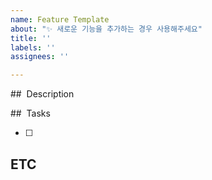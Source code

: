 ```yaml
---
name: Feature Template
about: "✨ 새로운 기능을 추가하는 경우 사용해주세요"
title: ''
labels: ''
assignees: ''

---
```


<!-- 이슈 제목은 `[Feature(작업범위)] ${제목}`과 같이 작성헤주세요 -->
<!-- Labels와 Assignees을 등록해주세요 -->

##  Description
<!-- 추가할 기능에 대해 설명해주세요 -->

##  Tasks
<!-- 진행해야 하는 작업들을 적어주세요 -->
- [ ]

## ETC
<!-- 참고해야 하는 내용이 있다면 적어주세요 -->
